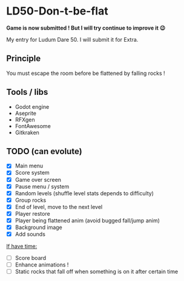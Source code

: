 # LD50-Don-t-be-flat

**Game is now submitted ! But I will try continue to improve it 😉**

My entry for Ludum Dare 50. I will submit it for Extra.

## Principle

You must escape the room before be flattened by falling rocks !

## Tools / libs
- Godot engine
- Aseprite
- RFXgen
- FontAwesome
- Gitkraken

## TODO (can evolute)
- [x] Main menu
- [x] Score system
- [x] Game over screen
- [x] Pause menu / system
- [x] Random levels (shuffle level stats depends to difficulty)
- [x] Group rocks
- [x] End of level, move to the next level
- [x] Player restore
- [x] Player being flattened anim (avoid bugged fall/jump anim)
- [x] Background image
- [x] Add sounds

<u>If have time:</u>

- [ ] Score board
- [ ] Enhance animations !
- [ ] Static rocks that fall off when something is on it after certain time
